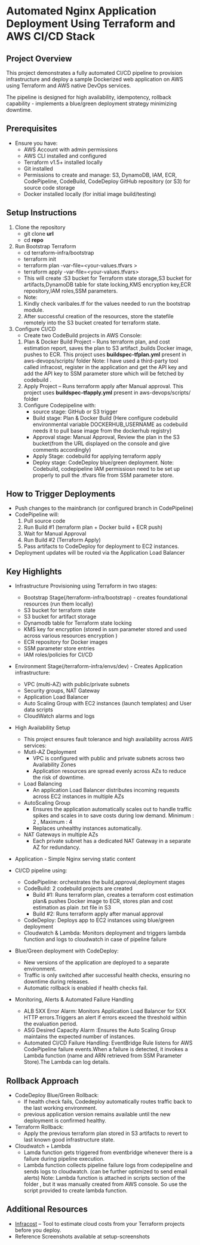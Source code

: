 # Automated Nginx Application Deployment Using Terraform and AWS CI/CD Stack

## Project Overview
This project demonstrates a fully automated CI/CD pipeline to provision infrastructure and deploy a sample Dockerized web application on AWS using Terraform and AWS native DevOps services.

The pipeline is designed for high availability, idempotency, rollback capability - implements a blue/green deployment strategy minimizing downtime.

## Prerequisites
- Ensure you have:
    - AWS Account with admin permissions
    - AWS CLI installed and configured
    - Terraform v1.5+ installed locally
    - Git installed
    - Permissions to create and manage: S3, DynamoDB, IAM, ECR, CodePipeline, CodeBuild, CodeDeploy
    GitHub repository (or S3) for source code storage
    - Docker installed locally (for initial image build/testing)

## Setup Instructions
1. Clone the repository
    - git clone **url**
    - cd **repo**
2. Run Bootstrap Terraform
    - cd terraform-infra/bootstrap
    - terraform init  
    - terraform plan -var-file=<your-values.tfvars >
    - terraform apply -var-file=<your-values.tfvars>
    - This will create :S3 bucket for Terraform state storage,S3 bucket for artifacts,DynamoDB table for state locking,KMS encryption key,ECR repository,IAM roles,SSM parameters.
    - Note:
    1. Kindly check varibales.tf for the values needed to run the bootstrap module.
    2. After successful creation of the resources, store the statefile remotely into the S3 bucket created for terraform state.
3. Configure CI/CD
    - Create two CodeBuild projects in AWS Console:
    1. Plan & Docker Build Project – Runs terraform plan, and cost estimation report, saves the plan to S3 artifact ,builds Docker image, pushes to ECR. This project uses **buildspec-tfplan.yml** present in aws-devops/scripts/ folder
    Note: I have used a third-party tool called infracost, register in the application and get the API key and add the API key to SSM parameter store which will be fetched by codebuild .
    2. Apply Project – Runs terraform apply after Manual approval. This project uses **buildspec-tfapply.yml** present in aws-devops/scripts/ folder 
    3. Configure Codepipeline with:
        - source stage: GitHub or S3 trigger
        - Build stage: Plan & Docker Build (Here configure codebuild environmental variable DOCKERHUB_USERNAME as codebuild needs it to pull base image from the dockerhub registry)
        - Approval stage: Manual Approval, Review the plan in the S3 bucket(from the URL displayed on the console and give comments accordingly)
        - Apply Stage: codebuild for applying terraform apply 
        - Deploy stage: CodeDeploy blue/green deployment.
        Note: Codebuild, codepipeline IAM permissiosn need to be set up properly to pull the .tfvars file from SSM parameter store.

## How to Trigger Deployments
- Push changes to the mainbranch (or configured branch in CodePipeline)
- CodePipeline will:
    1. Pull source code 
    2. Run Build #1 (terraform plan + Docker build + ECR push)
    3. Wait for Manual Approval
    4. Run Build #2 (Terraform Apply)
    5. Pass artifacts to CodeDeploy for deployment to EC2 instances.
- Deployment updates will be routed via the Application Load Balancer

## Key Highlights
- Infrastructure Provisioning using Terraform in two stages:
    - Bootstrap Stage(/terraform-infra/bootstrap) - creates foundational resources (run them locally)
    - S3 bucket for terraform state
    - S3 bucket for artifact storage
    - Dynamodb table for Terraform state locking
    - KMS key for encryption (stored in ssm parameter stored and used across various resources encryption )
    - ECR repository for Docker images
    - SSM parameter store entries 
    - IAM roles/policies for CI/CD

- Environment Stage(/terraform-infra/envs/dev) - Creates Application infrastructure:
    - VPC (multi-AZ) with public/private subnets
    - Security groups, NAT Gateway
    - Application Load Balancer
    - Auto Scaling Group with EC2 instances (launch templates) and User data scripts 
    - CloudWatch alarms and logs
- High Availability Setup 
    - This project ensures fault tolerance and high availability across AWS services:
    - Mutli-AZ Deployment
        - VPC is configured with public and private subnets across two Availability Zones
        - Application resources are spread evenly across AZs to reduce the risk of downtime.
    - Load Balancing
        - An application Load Balancer distributes incoming requests across EC2 instances in multiple AZs
    - AutoScaling Group
        - Ensures the application automatically scales out to handle traffic spikes and scales in to save costs during low demand. Minimum : 2 , Maximum : 4
        - Replaces unhealthy instances automatically.
    - NAT Gateways in multiple AZs
        - Each private subnet has a dedicated NAT Gateway in a separate AZ for redundancy.
- Application - Simple Nginx serving static content
- CI/CD pipeline using:
    - CodePipeline: orchestrates the build,approval,deployment stages
    - CodeBuild: 2 codebuild projects are created
        - Build #1: Runs terraform plan, creates a terraform cost estimation plan& pushes Docker image to ECR, stores plan and cost estimation as plain .txt file  in S3
        - Build #2: Runs terraform apply after manual approval 
    - CodeDeploy: Deploys app to EC2 instances using blue/green deployment
    - Cloudwatch & Lambda:  Monitors deployment and triggers lambda function and logs to cloudwatch in case of pipeline failure
- Blue/Green deployment with CodeDeploy:
    - New versions of the application are deployed to a separate environment.
    - Traffic is only switched after successful health checks, ensuring no downtime during releases.
    - Automatic rollback is enabled if health checks fail.

- Monitoring, Alerts & Automated Failure Handling
    - ALB 5XX Error Alarm: Monitors Application Load Balancer for 5XX HTTP errors.Triggers an alert if errors exceed the threshold within the evaluation period.
    - ASG Desired Capacity Alarm :Ensures the Auto Scaling Group maintains the expected number of instances.
    - Automated CI/CD Failure Handling: EventBridge Rule listens for AWS CodePipeline failure events.When a failure is detected, it invokes a Lambda function (name and ARN retrieved from SSM Parameter Store).The Lambda can log details.

## Rollback Approach
- CodeDeploy Blue/Green Rollback:
    - If health check fails, Codedeploy automatically routes traffic back to the last working environment.
    - previous application version remains available until the new deployment is confirmed healthy.
- Terraform Rollback:
    - Apply the previous terraform plan stored in S3 artifacts to revert to last known good infrastructure state.
- Cloudwatch + Lambda
    - Lamda function gets triggered from eventbridge whenever there is a failure during pipeline execution.
    - Lambda function collects pipeline failure logs from codepipeline and sends logs to cloudwatch. (can be further optimized to send email alerts)
    Note: Lambda function is attached in scripts section of the folder , but it was manually created from AWS console. So use the script provided to create lambda function.

## Additional Resources
- [Infracost](https://www.infracost.io/) – Tool to estimate cloud costs from your Terraform projects before you deploy.
- Reference Screenshots available at setup-screenshots